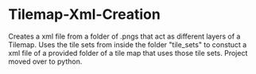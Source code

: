 # Tilemap-Xml-Creation
Creates a xml file from a folder of .pngs that act as different layers of a Tilemap.
Uses the tile sets from inside the folder "tile_sets" to constuct a xml file of a provided folder of a tile map that uses those tile sets.
Project moved over to python.
